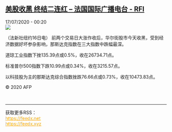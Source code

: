 <!--1594943765000-->
[美股收黑 终结二连红 – 法国国际广播电台 - RFI](http://www.rfi.fr//cn/contenu/20200717-%E7%BE%8E%E8%82%A1%E6%94%B6%E9%BB%91-%E7%BB%88%E7%BB%93%E4%BA%8C%E8%BF%9E%E7%BA%A2)
------

<div>17/07/2020 - 00:20</div><img src="https://s.rfi.fr/media/display/a8967e78-c7bb-11ea-9089-005056bff430/w:310/p:16x9/eco0002b.200717062006.jpg"><div class="t-content__body u-clearfix"><div class="m-interstitial"></div><p>（法新社纽约16日电）    前两个交易日大涨作收后，华尔街股市今天收黑，受到经济数据好坏参杂影响，那斯达克指数在三大指数中跌幅最深。</p><p>    道琼工业指数下挫135.39点或0.5%，收在26734.71点。</p><p>    标准普尔500指数下跌10.99点或0.34%，收在3215.57点。</p><p>    以科技股为主的那斯达克综合指数挫跌76.66点或0.73%，收在10473.83点。</p><p class="t-copyright">© 2020 AFP</p>        </div><br><hr><div>获取更多RSS：<br><a href="https://feedx.net" style="color:orange" target="_blank">https://feedx.net</a> <br><a href="https://feedx.xyz" style="color:orange" target="_blank">https://feedx.xyz</a><br></div>
